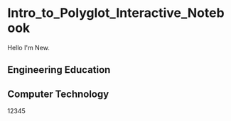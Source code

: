 # Intro_to_Polyglot_Interactive_Notebook

Hello I'm New.

## Engineering Education
## Computer Technology

12345